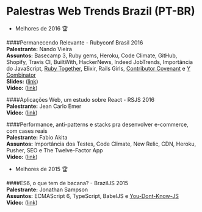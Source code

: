 # Palestras Web Trends Brazil (PT-BR)

- Melhores de 2016 :trophy:

####Permanecendo Relevante - Rubyconf Brasil 2016                                              
**Palestrante:** Nando Vieira           
**Assuntos:** Basecamp 3, Ruby gems, Heroku, Code Climate, GitHub, Shopify, Travis CI, BuiltWith, HackerNews, Indeed JobTrends, Importância do JavaScript, [Ruby Together](https://rubytogether.org/), Elixir, Rails Girls, [Contributor Covenant](http://contributor-covenant.org/) e [Y Combinator](https://www.ycombinator.com/)               
**Slides:** ([link](https://speakerdeck.com/fnando/permanecendo-relevante))                   
**Video:** ([link](https://www.youtube.com/watch?v=XDEzelGp6Os))

####Aplicações Web, um estudo sobre React - RSJS 2016                                                 
**Palestrante:** Jean Carlo Emer                                                                                       
**Video:** ([link](https://www.youtube.com/watch?v=3Y3jC_AwGF8))                                                

####Performance, anti-patterns e stacks pra desenvolver e-commerce, com cases reais                                         
**Palestrante:** Fabio Akita                                                                         
**Assuntos:** Importância dos Testes, Code Climate, New Relic, CDN, Heroku, Pusher, SEO e The Twelve-Factor App  
**Video:** ([link](https://www.youtube.com/watch?v=a2GElG2yDq4))
  
- Melhores de 2015 :trophy:    
   
####ES6, o que tem de bacana? - BrazilJS 2015        
**Palestrante:** Jonathan Sampson         
**Assuntos:** ECMAScript 6, TypeScript, BabelJS e [You-Dont-Know-JS](https://github.com/getify/You-Dont-Know-JS)         
**Video:** ([link](https://www.youtube.com/watch?v=VHRdSnJbNLg))     
